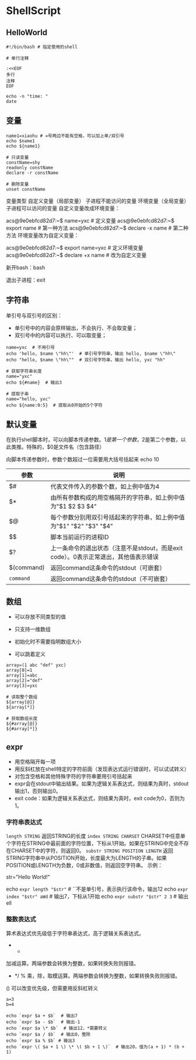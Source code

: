 # ShellScript

## HelloWorld

```shell
#!/bin/bash # 指定使用的shell

# 单行注释

:<<EOF
多行
注释
EOF

echo -n "time: "
date
```

## 变量

```shell
name1=xiaohu # =号两边不能有空格，可以加上单/双引号
echo $name1
echo ${name1}

# 只读变量
constName=shy
readonly constName
declare -r constName

# 删除变量
unset constName

```

变量类型
自定义变量（局部变量）
子进程不能访问的变量
环境变量（全局变量）
子进程可以访问的变量
自定义变量改成环境变量：

acs@9e0ebfcd82d7:~$ name=yxc  # 定义变量
acs@9e0ebfcd82d7:~$ export name  # 第一种方法
acs@9e0ebfcd82d7:~$ declare -x name  # 第二种方法
环境变量改为自定义变量：

acs@9e0ebfcd82d7:~$ export name=yxc  # 定义环境变量
acs@9e0ebfcd82d7:~$ declare +x name  # 改为自定义变量



新开bash：bash

退出子进程：exit 



## 字符串

单引号与双引号的区别：

- 单引号中的内容会原样输出，不会执行、不会取变量；
- 双引号中的内容可以执行、可以取变量；

```
name=yxc  # 不用引号
echo 'hello, $name \"hh\"'  # 单引号字符串，输出 hello, $name \"hh\"
echo "hello, $name \"hh\""  # 双引号字符串，输出 hello, yxc "hh"
```



```shell
# 获取字符串长度
name="yxc"
echo ${#name}  # 输出3

# 提取子串
name="hello, yxc"
echo ${name:0:5}  # 提取从0开始的5个字符
```

## 默认变量

在执行shell脚本时，可以向脚本传递参数。$1是第一个参数，$2是第二个参数，以此类推。特殊的，$0是文件名（包含路径）

向脚本传递参数时，参数个数超过一位需要用大括号括起来
echo 10

| 参数       | 说明                                                         |
| ---------- | ------------------------------------------------------------ |
| $#         | 代表文件传入的参数个数，如上例中值为4                        |
| $*         | 由所有参数构成的用空格隔开的字符串，如上例中值为"$1 $2 $3 $4" |
| $@         | 每个参数分别用双引号括起来的字符串，如上例中值为"$1" "$2" "$3" "$4" |
| $$         | 脚本当前运行的进程ID                                         |
| $?         | 上一条命令的退出状态（注意不是stdout，而是exit code）。0表示正常退出，其他值表示错误 |
| $(command) | 返回command这条命令的stdout（可嵌套）                        |
| `command`  | 返回command这条命令的stdout（不可嵌套）                      |

## 数组

- 可以存放不同类型的值

- 只支持一维数组

- 初始化时不需要指明数组大小
- 可以跳着定义

```shell
array=(1 abc "def" yxc)
array[0]=1
array[1]=abc
array[2]="def"
array[3]=yxc

# 读取整个数组
${array[@]}
${array[*]}

# 获取数组长度
${#array[@]}
${#array[*]}
```

## expr

- 用空格隔开每一项
- 用反斜杠放在shell特定的字符前面（发现表达式运行错误时，可以试试转义）
- 对包含空格和其他特殊字符的字符串要用引号括起来
- expr会在stdout中输出结果。如果为逻辑关系表达式，则结果为真时，stdout输出1，否则输出0。
- exit code：如果为逻辑关系表达式，则结果为真时，exit code为0，否则为1。



### 字符串表达式
`length STRING`
返回STRING的长度
`index STRING CHARSET`
CHARSET中任意单个字符在STRING中最前面的字符位置，下标从1开始。如果在STRING中完全不存在CHARSET中的字符，则返回0。
`substr STRING POSITION LENGTH`
返回STRING字符串中从POSITION开始，长度最大为LENGTH的子串。如果POSITION或LENGTH为负数，0或非数值，则返回空字符串。
示例：

str="Hello World!"

echo `expr length "$str"`  # ``不是单引号，表示执行该命令，输出12
echo `expr index "$str" aWd`  # 输出7，下标从1开始
echo `expr substr "$str" 2 3`  # 输出 ell

### 整数表达式
算术表达式优先级低于字符串表达式，高于逻辑关系表达式。

+ -
加减运算。两端参数会转换为整数，如果转换失败则报错。
+ */ %
乘，除，取模运算。两端参数会转换为整数，如果转换失败则报错。

() 可以改变优先级，但需要用反斜杠转义

```shell
a=3
b=4

echo `expr $a + $b`  # 输出7
echo `expr $a - $b`  # 输出-1
echo `expr $a \* $b`  # 输出12，*需要转义
echo `expr $a / $b`  # 输出0，整除
echo `expr $a % $b` # 输出3
echo `expr \( $a + 1 \) \* \( $b + 1 \)`  # 输出20，值为(a + 1) * (b + 1)
```

